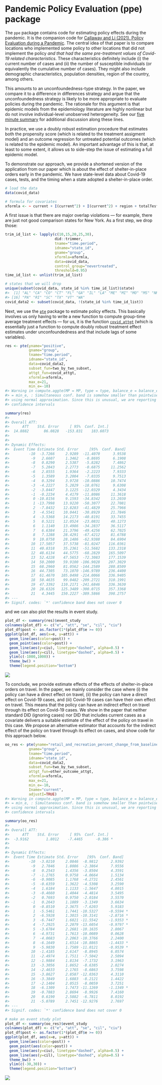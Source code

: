 
<!-- README.md is generated from README.Rmd. Please edit that file -->

# Pandemic Policy Evaluation (ppe) package

The `ppe` package contains code for estimating policy effects during the
pandemic. It is the companion code for [Callaway and Li (2021). Policy
Evaluation during a Pandemic](https://arxiv.org/abs/2105.06927). The
central idea of that paper is to compare locations who implemented some
policy to other locations that did not implement the policy *and that
had the same pre-treatment values of Covid-19 related characteristics*.
These characteristics definitely include (i) the current number of cases
and (ii) the number of susceptible individuals (or equivalently the
cumulative number of cases). They might also include demographic
characteristics, population densities, region of the country, among
others.

This amounts to an unconfoundedness-type strategy. In the paper, we
compare it to a difference in differences strategy and argue that the
unconfoundedness strategy is likely to be more appropriate to evaluate
policies during the pandemic. The rationale for this argument is that
epidemic models from the epidemiology literature are highly nonlinear
but do not involve individual-level unobserved heterogeneity. See our
[five minute
summary](https://bcallaway11.github.io/posts/five-minute-pandemic-policy)
for additional discussion along these lines.

In practice, we use a doubly robust estimation procedure that estimates
both the propensity score (which is related to the treatment assigment
model) and an outcome regression for untreated potential outcomes (which
is related to the epidemic model). An important advantage of this is
that, at least to some extent, it allows us to side-step the issue of
estimating a full epidemic model.

To demonstrate our approach, we provide a shortened version of the
application from our paper which is about the effect of shelter-in-place
orders early in the pandemic. We have state-level data about Covid-19
cases, tests, and the timing when a state adopted a shelter-in-place
order.

``` r
# load the data
data(covid_data)

# formula for covariates
xformla <- ~ current + I(current^2) + I(current^2) + region + totalTestResults
```

A first issue is that there are major overlap violations — for example,
there are just not good comparison states for New York. As a first step,
we drop those:

``` r
trim_id_list <- lapply(c(10,15,20,25,30),
                       did::trimmer,
                       tname="time.period",
                       idname="state_id",
                       gname="group",
                       xformla=xformla,
                       data=covid_data,
                       control_group="nevertreated",
                       threshold=0.95)
time_id_list <- unlist(trim_id_list)
```

``` r
# states that we will drop
unique(subset(covid_data, state_id %in% time_id_list)$state)
#>  [1] "AL" "CA" "CO" "CT" "FL" "GA" "IL" "LA" "ME" "MI" "MO" "MS" "NH" "NJ" "NY"
#> [16] "PA" "RI" "SC" "TX" "VT" "WA"
covid_data2 <- subset(covid_data, !(state_id %in% time_id_list))
```

Next, we use the [`pte`](https://github.com/bcallaway11/pte) package to
estimate policy effects. This basically involves us only having to write
a new function to compute group-time average treatment effects — for us,
it is the function
[`covid_attgt`](https://github.com/bcallaway11/ppe/blob/master/R/covid_attgt.R)
(which is essentially just a function to compute doubly robust treatment
effect estimates under unconfoundedness and that include lags of some
variables).

``` r
res <- pte(yname="positive",
           gname="group",
           tname="time.period",
           idname="state_id",
           data=covid_data2,
           subset_fun=two_by_two_subset,
           attgt_fun=covid_attgt,
           xformla=xformla,
           max_e=21,
           min_e=-10) 
#> Warning in compute.aggte(MP = MP, type = type, balance_e = balance_e, min_e
#> = min_e, : Simultaneous conf. band is somehow smaller than pointwise one
#> using normal approximation. Since this is unusual, we are reporting pointwise
#> confidence intervals

summary(res)
#> 
#> Overall ATT:  
#>      ATT    Std. Error     [ 95%  Conf. Int.] 
#>  14.8882       86.0828   -153.831    183.6073 
#> 
#> 
#> Dynamic Effects:
#>  Event Time Estimate Std. Error     [95%  Conf. Band] 
#>         -10  -3.7266     2.9289  -11.4070      3.9538 
#>          -9   2.6607     1.3462   -0.8695      6.1908 
#>          -8   0.8290     2.5387   -5.8282      7.4862 
#>          -7   5.2843     2.2773   -0.6875     11.2562 
#>          -6   2.8555     1.9364   -2.2223      7.9333 
#>          -5   1.3589     3.2004   -7.0335      9.7513 
#>          -4   0.3294     3.9728  -10.0886     10.7474 
#>          -3  -4.2227     5.2829  -18.0761      9.6308 
#>          -2  -3.8447     3.1225  -12.0329      4.3434 
#>          -1  -0.2234     4.4179  -11.8086     11.3618 
#>           0 -10.8156     9.1593  -34.8342     13.2030 
#>           1 -13.7998    13.9220  -50.3077     22.7081 
#>           2  -7.8432    12.8283  -41.4829     25.7966 
#>           3  -4.5541    10.0441  -30.8929     21.7846 
#>           4  -3.5368    14.2173  -40.8191     33.7455 
#>           5   8.5221    12.0524  -23.0831     40.1273 
#>           6   1.1140    13.4986  -34.2837     36.5117 
#>           7   6.6384    21.3796  -49.4256     62.7025 
#>           8   7.1288    28.4291  -67.4212     81.6788 
#>           9  10.8758    28.1486  -62.9388     84.6904 
#>          10  17.5057    37.5738  -81.0247    116.0361 
#>          11  40.8318    35.2361  -51.5682    133.2318 
#>          12  48.6134    44.5775  -68.2829    165.5097 
#>          13  52.4228    47.5653  -72.3083    177.1539 
#>          14  50.2000    59.9100 -106.9028    207.3029 
#>          15  68.2960    81.0562 -144.2589    280.8509 
#>          16  44.7305    73.1070 -146.9789    236.4400 
#>          17  61.4670   105.0498 -214.0066    336.9405 
#>          18  50.4635    99.0482 -209.2721    310.1991 
#>          19  47.3392   110.2171 -241.6846    336.3630 
#>          20  28.6326   125.3489 -300.0715    357.3368 
#>          21   4.3445   150.2227 -389.5866    398.2757 
#> ---
#> Signif. codes: `*' confidence band does not cover 0
```

and we can also plot the results in event study.

``` r
plot_df <- summary(res)$event_study
colnames(plot_df) <- c("e", "att", "se", "cil", "ciu")
plot_df$post <- as.factor(1*(plot_df$e >= 0))
ggplot(plot_df, aes(x=e, y=att)) +
  geom_line(aes(color=post)) +
  geom_point(aes(color=post)) + 
  geom_line(aes(y=ciu), linetype="dashed", alpha=0.5) +
  geom_line(aes(y=cil), linetype="dashed", alpha=0.5) +
  ylim(c(-1000,1000)) +
  theme_bw() +
  theme(legend.position="bottom")
```

![](man/figures/README-unnamed-chunk-7-1.png)<!-- -->

To conclude, we provide estimate effects of the effects of
shelter-in-place orders on travel. In the paper, we mainly consider the
case where (i) the policy can have a direct effect on travel, (ii) the
policy can have a direct effect on Covid-19 cases, and (iii) Covid-19
cases can have their own effect on travel. This means that the policy
can have an indirect effect on travel through its effect on Covid-19
cases. We show in the paper that neither standard DID (ignoring cases)
nor DID that includes current cases as a covariate delivers a suitable
estimate of the effect of the policy on travel in this case. We propose
an alternative estimator that accounts for the indirect effect of the
policy on travel through its effect on cases, and show code for this
approach below.

``` r
oo_res <- pte(yname="retail_and_recreation_percent_change_from_baseline",
           gname="group",
           tname="time.period",
           idname="state_id",
           data=covid_data2,
           subset_fun=two_by_two_subset,
           attgt_fun=other_outcome_attgt,
           xformla=xformla,
           max_e=21,
           min_e=-10,
           Iname="current",
           adjustI=TRUE) 
#> Warning in compute.aggte(MP = MP, type = type, balance_e = balance_e, min_e
#> = min_e, : Simultaneous conf. band is somehow smaller than pointwise one
#> using normal approximation. Since this is unusual, we are reporting pointwise
#> confidence intervals

summary(oo_res)
#> 
#> Overall ATT:  
#>      ATT    Std. Error     [ 95%  Conf. Int.]  
#>  -3.9162        1.8012    -7.4465      -0.386 *
#> 
#> 
#> Dynamic Effects:
#>  Event Time Estimate Std. Error    [95%  Conf. Band]  
#>         -10  -3.0210     2.0846  -8.9812      2.9392  
#>          -9   2.7846     1.8086  -2.3864      7.9556  
#>          -8   0.2543     1.4356  -3.8504      4.3591  
#>          -7  -1.2765     0.9758  -4.0664      1.5134  
#>          -6  -0.9085     1.1768  -4.2731      2.4561  
#>          -5  -0.6359     1.3622  -4.5308      3.2590  
#>          -4   1.6184     1.1133  -1.5647      4.8015  
#>          -3  -0.4660     1.4044  -4.4814      3.5495  
#>          -2   0.7693     0.9750  -2.0184      3.5570  
#>          -1   0.2643     1.1889  -3.1349      3.6634  
#>           0  -0.8510     2.3675  -7.6203      5.9183  
#>           1  -5.5461     1.7441 -10.5327     -0.5594 *
#>           2  -6.5928     1.3015 -10.3141     -2.8716 *
#>           3  -6.7447     1.6821 -11.5542     -1.9353 *
#>           4  -7.2925     2.2079 -13.6054     -0.9797 *
#>           5  -3.6784     2.2681 -10.1635      2.8067  
#>           6  -4.9731     1.7613 -10.0089      0.0628  
#>           7  -4.0683     2.2063 -10.3766      2.2400  
#>           8  -6.1649     1.6514 -10.8865     -1.4433 *
#>           9  -5.9830     1.7589 -11.0121     -0.9539 *
#>          10  -1.4185     2.6147  -8.8945      6.0574  
#>          11  -2.4974     1.7511  -7.5042      2.5094  
#>          12  -1.9884     1.8134  -7.1732      3.1963  
#>          13  -3.3056     1.8652  -8.6385      2.0274  
#>          14  -2.4633     2.1765  -8.6863      3.7598  
#>          15  -3.8627     2.8587 -12.0363      4.3110  
#>          16  -3.3849     1.6883  -8.2121      1.4422  
#>          17  -2.1404     2.0515  -8.0059      3.7251  
#>          18  -6.1309     1.7473 -11.1269     -1.1349 *
#>          19  -0.7883     2.8694  -8.9926      7.4160  
#>          20   0.6190     2.5882  -6.7811      8.0192  
#>          21  -5.0789     2.7451 -12.9276      2.7697  
#> ---
#> Signif. codes: `*' confidence band does not cover 0

# make an event study plot
plot_df <- summary(oo_res)$event_study
colnames(plot_df) <- c("e", "att", "se", "cil", "ciu")
plot_df$post <- as.factor(1*(plot_df$e >= 0))
ggplot(plot_df, aes(x=e, y=att)) +
  geom_line(aes(color=post)) +
  geom_point(aes(color=post)) + 
  geom_line(aes(y=ciu), linetype="dashed", alpha=0.5) +
  geom_line(aes(y=cil), linetype="dashed", alpha=0.5) +
  theme_bw() +
  ylim(c(-30,30)) + 
  theme(legend.position="bottom")
```

![](man/figures/README-unnamed-chunk-8-1.png)<!-- -->

